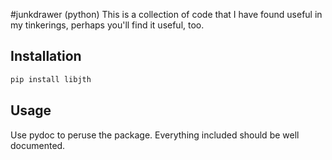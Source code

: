 #junkdrawer (python)
This is a collection of code that I have found useful in my 
tinkerings, perhaps you'll find it useful, too.


## Installation
```sh
pip install libjth
```

## Usage
Use pydoc to peruse the package.  Everything included should be well
documented.
